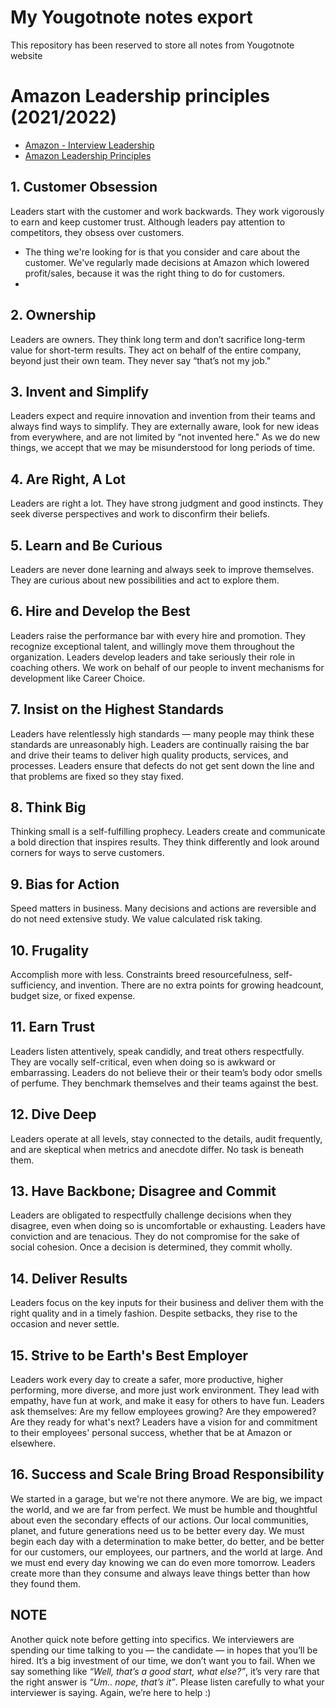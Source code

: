# My Yougotnote notes export

This repository has been reserved to store all notes from Yougotnote website

# Amazon Leadership principles (2021/2022)

- [Amazon - Interview Leadership](https://www.linkedin.com/pulse/how-interview-amazon-leadership-david-anderson/?trk=v-feed&lipi=urn:li:page:d_flagship3_feed;XHZCAzRtSQKgOZcrT5WRLQ%3D%3D)
- [Amazon Leadership Principles](https://www.amazon.jobs/en/principles)

## 1. Customer Obsession
Leaders start with the customer and work backwards. They work vigorously to earn and keep customer trust. Although leaders pay attention to competitors, they obsess over customers.

- The thing we're looking for is that you consider and care about the customer. We've regularly made decisions at Amazon which lowered profit/sales, because it was the right thing to do for customers.
- 

## 2. Ownership
Leaders are owners. They think long term and don’t sacrifice long-term value for short-term results. They act on behalf of the entire company, beyond just their own team. They never say “that’s not my job."

## 3. Invent and Simplify
Leaders expect and require innovation and invention from their teams and always find ways to simplify. They are externally aware, look for new ideas from everywhere, and are not limited by “not invented here." As we do new things, we accept that we may be misunderstood for long periods of time.

## 4. Are Right, A Lot
Leaders are right a lot. They have strong judgment and good instincts. They seek diverse perspectives and work to disconfirm their beliefs.

## 5. Learn and Be Curious
Leaders are never done learning and always seek to improve themselves. They are curious about new possibilities and act to explore them.

## 6. Hire and Develop the Best
Leaders raise the performance bar with every hire and promotion. They recognize exceptional talent, and willingly move them throughout the organization. Leaders develop leaders and take seriously their role in coaching others. We work on behalf of our people to invent mechanisms for development like Career Choice.

## 7. Insist on the Highest Standards
Leaders have relentlessly high standards — many people may think these standards are unreasonably high. Leaders are continually raising the bar and drive their teams to deliver high quality products, services, and processes. Leaders ensure that defects do not get sent down the line and that problems are fixed so they stay fixed.

## 8. Think Big
Thinking small is a self-fulfilling prophecy. Leaders create and communicate a bold direction that inspires results. They think differently and look around corners for ways to serve customers.

## 9. Bias for Action
Speed matters in business. Many decisions and actions are reversible and do not need extensive study. We value calculated risk taking. 

## 10. Frugality
Accomplish more with less. Constraints breed resourcefulness, self-sufficiency, and invention. There are no extra points for growing headcount, budget size, or fixed expense.

## 11. Earn Trust
Leaders listen attentively, speak candidly, and treat others respectfully. They are vocally self-critical, even when doing so is awkward or embarrassing. Leaders do not believe their or their team’s body odor smells of perfume. They benchmark themselves and their teams against the best.

## 12. Dive Deep
Leaders operate at all levels, stay connected to the details, audit frequently, and are skeptical when metrics and anecdote differ. No task is beneath them.

## 13. Have Backbone; Disagree and Commit
Leaders are obligated to respectfully challenge decisions when they disagree, even when doing so is uncomfortable or exhausting. Leaders have conviction and are tenacious. They do not compromise for the sake of social cohesion. Once a decision is determined, they commit wholly.

## 14. Deliver Results
Leaders focus on the key inputs for their business and deliver them with the right quality and in a timely fashion. Despite setbacks, they rise to the occasion and never settle.

## 15. Strive to be Earth's Best Employer
Leaders work every day to create a safer, more productive, higher performing, more diverse, and more just work environment. They lead with empathy, have fun at work, and make it easy for others to have fun. Leaders ask themselves: Are my fellow employees growing? Are they empowered? Are they ready for what's next? Leaders have a vision for and commitment to their employees' personal success, whether that be at Amazon or elsewhere.

## 16. Success and Scale Bring Broad Responsibility
We started in a garage, but we're not there anymore. We are big, we impact the world, and we are far from perfect. We must be humble and thoughtful about even the secondary effects of our actions. Our local communities, planet, and future generations need us to be better every day. We must begin each day with a determination to make better, do better, and be better for our customers, our employees, our partners, and the world at large. And we must end every day knowing we can do even more tomorrow. Leaders create more than they consume and always leave things better than how they found them.

## NOTE

Another quick note before getting into specifics. We interviewers are spending our time talking to you — the candidate — in hopes that you’ll be hired. It’s a big investment of our time, we don’t want you to fail. When we say something like _“Well, that’s a good start, what else?”_, it’s very rare that the right answer is _“Um.. nope, that’s it”_. Please listen carefully to what your interviewer is saying. Again, we’re here to help :)